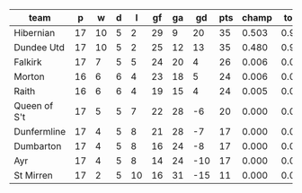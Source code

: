 |     team     | p  | w  | d | l  | gf | ga | gd  | pts | champ | top2  | top3  | top4  |  5-7  | bot4  | bot3  | bot2  |
|--------------|----|----|---|----|----|----|-----|-----|-------|-------|-------|-------|-------|-------|-------|-------|
| Hibernian    | 17 | 10 | 5 |  2 | 29 |  9 |  20 |  35 | 0.503 | 0.933 | 0.986 | 0.998 | 0.002 | 0.000 | 0.000 | 0.000|
| Dundee Utd   | 17 | 10 | 5 |  2 | 25 | 12 |  13 |  35 | 0.480 | 0.933 | 0.986 | 0.997 | 0.003 | 0.000 | 0.000 | 0.000|
| Falkirk      | 17 |  7 | 5 |  5 | 24 | 20 |   4 |  26 | 0.006 | 0.048 | 0.351 | 0.630 | 0.348 | 0.066 | 0.022 | 0.004|
| Morton       | 16 |  6 | 6 |  4 | 23 | 18 |   5 |  24 | 0.006 | 0.047 | 0.344 | 0.616 | 0.356 | 0.077 | 0.029 | 0.006|
| Raith        | 16 |  6 | 6 |  4 | 19 | 15 |   4 |  24 | 0.005 | 0.036 | 0.262 | 0.517 | 0.446 | 0.100 | 0.037 | 0.009|
| Queen of S't | 17 |  5 | 5 |  7 | 22 | 28 |  -6 |  20 | 0.000 | 0.003 | 0.042 | 0.136 | 0.628 | 0.453 | 0.237 | 0.100|
| Dunfermline  | 17 |  4 | 5 |  8 | 21 | 28 |  -7 |  17 | 0.000 | 0.000 | 0.018 | 0.061 | 0.504 | 0.669 | 0.435 | 0.208|
| Dumbarton    | 17 |  4 | 5 |  8 | 16 | 24 |  -8 |  17 | 0.000 | 0.000 | 0.002 | 0.009 | 0.213 | 0.907 | 0.779 | 0.567|
| Ayr          | 17 |  4 | 5 |  8 | 14 | 24 | -10 |  17 | 0.000 | 0.000 | 0.009 | 0.037 | 0.433 | 0.751 | 0.531 | 0.278|
| St Mirren    | 17 |  2 | 5 | 10 | 16 | 31 | -15 |  11 | 0.000 | 0.000 | 0.000 | 0.001 | 0.068 | 0.976 | 0.931 | 0.829|
